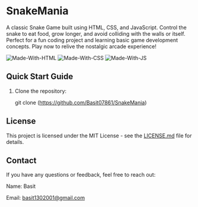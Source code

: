 # SnakeMania
A classic Snake Game built using HTML, CSS, and JavaScript. Control the snake to eat food, grow longer, and avoid colliding with the walls or itself. Perfect for a fun coding project and learning basic game development concepts. Play now to relive the nostalgic arcade experience!

![Made-With-HTML](https://img.shields.io/badge/Made_with-HTML-informational?style=for-the-badge&logo=html5) 
![Made-With-CSS](https://img.shields.io/badge/Made_with-CSS-informational?style=for-the-badge&logo=css3) 
![Made-With-JS](https://img.shields.io/badge/Made_with-JavaScript-informational?style=for-the-badge&logo=javascript)

## Quick Start Guide

1. Clone the repository:


   git clone (https://github.com/Basit07861/SnakeMania)

## License

This project is licensed under the MIT License - see the [LICENSE.md](https://github.com/girishgr8/Resume-Builder/blob/master/LICENSE) file for details.

## Contact
If you have any questions or feedback, feel free to reach out:

Name: Basit

Email: basit1302001@gmail.com
